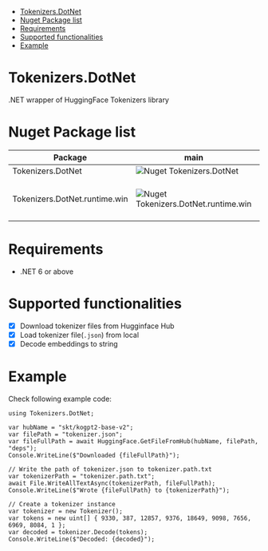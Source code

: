 - [Tokenizers.DotNet](#tokenizersdotnet)
- [Nuget Package list](#nuget-package-list)
- [Requirements](#requirements)
- [Supported functionalities](#supported-functionalities)
- [Example](#example)

# Tokenizers.DotNet

.NET wrapper of HuggingFace Tokenizers library

# Nuget Package list

| Package                       | main                                                                                                              | Description                     |
| ----------------------------- | ----------------------------------------------------------------------------------------------------------------- | ------------------------------- |
| Tokenizers.DotNet             | ![Nuget Tokenizers.DotNet](https://img.shields.io/nuget/v/Tokenizers.DotNet.svg?style=flat)                         | Core library                    |
| Tokenizers.DotNet.runtime.win | ![Nuget Tokenizers.DotNet.runtime.win](https://img.shields.io/nuget/v/Tokenizers.DotNet.runtime.win.svg?style=flat) | Native bindings for windows x64 |

# Requirements

- .NET 6 or above

# Supported functionalities

* [X] Download tokenizer files from Hugginface Hub
* [X] Load tokenizer file(`.json`) from local
* [X] Decode embeddings to string

# Example

Check following example code:

```CSharp
using Tokenizers.DotNet;

var hubName = "skt/kogpt2-base-v2";
var filePath = "tokenizer.json";
var fileFullPath = await HuggingFace.GetFileFromHub(hubName, filePath, "deps");
Console.WriteLine($"Downloaded {fileFullPath}");

// Write the path of tokenizer.json to tokenizer.path.txt
var tokenizerPath = "tokenizer.path.txt";
await File.WriteAllTextAsync(tokenizerPath, fileFullPath);
Console.WriteLine($"Wrote {fileFullPath} to {tokenizerPath}");

// Create a tokenizer instance
var tokenizer = new Tokenizer();
var tokens = new uint[] { 9330, 387, 12857, 9376, 18649, 9098, 7656, 6969, 8084, 1 };
var decoded = tokenizer.Decode(tokens);
Console.WriteLine($"Decoded: {decoded}");
```
